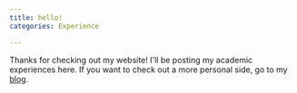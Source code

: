 ```yaml
---                                                                                                                                          
title: hello!
categories: Experience

---
```


Thanks for checking out my website! I'll be posting my academic experiences here. If you want to check out a more personal side, go to my [blog](/blog).